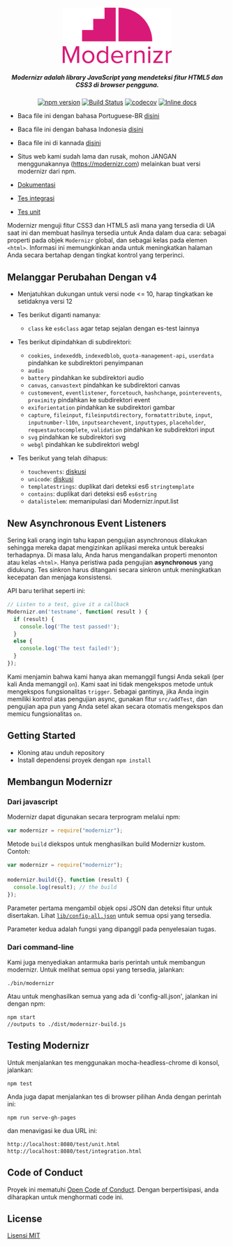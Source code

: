 <p align="center">
   <a href="https://www.npmjs.com/package/modernizr" rel="noopener" target="_blank"><img alt="Modernizr" src="./media/Modernizr-2-Logo-vertical-medium.png" width="250" /></a>
</p>

<div align="center">
  
##### Modernizr adalah library JavaScript yang mendeteksi fitur HTML5 dan CSS3 di browser pengguna.
  
[![npm version](https://badge.fury.io/js/modernizr.svg)](https://badge.fury.io/js/modernizr)
[![Build Status](https://github.com/Modernizr/Modernizr/workflows/Testing/badge.svg)](https://github.com/Modernizr/Modernizr/actions)
[![codecov](https://codecov.io/gh/Modernizr/Modernizr/branch/master/graph/badge.svg)](https://codecov.io/gh/Modernizr/Modernizr)
[![Inline docs](https://inch-ci.org/github/Modernizr/Modernizr.svg?branch=master)](https://inch-ci.org/github/Modernizr/Modernizr)

</div>

- Baca file ini dengan bahasa Portuguese-BR [disini](/README.pt_br.md)
- Baca file ini dengan bahasa Indonesia [disini](/README.id.md)
- Baca file ini di kannada [disini](/README.ka.md)

- Situs web kami sudah lama dan rusak, mohon JANGAN menggunakannya (https://modernizr.com) melainkan buat versi modernizr dari npm.
- [Dokumentasi](https://modernizr.com/docs/)
- [Tes integrasi](https://modernizr.github.io/Modernizr/test/integration.html)
- [Tes unit](https://modernizr.github.io/Modernizr/test/unit.html)

Modernizr menguji fitur CSS3 dan HTML5 asli mana yang tersedia di UA saat ini dan membuat hasilnya tersedia untuk Anda dalam dua cara: sebagai properti pada objek `Modernizr` global, dan sebagai kelas pada elemen `<html>`. Informasi ini memungkinkan anda untuk meningkatkan halaman Anda secara bertahap dengan tingkat kontrol yang terperinci.

## Melanggar Perubahan Dengan v4

- Menjatuhkan dukungan untuk versi node <= 10, harap tingkatkan ke setidaknya versi 12

- Tes berikut diganti namanya:
  
  - `class` ke `es6class` agar tetap sejalan dengan es-test lainnya

- Tes berikut dipindahkan di subdirektori:

  - `cookies`, `indexeddb`, `indexedblob`, `quota-management-api`, `userdata` pindahkan ke subdirektori penyimpanan 
  - `audio` 
  - `battery` pindahkan ke subdirektori audio
  - `canvas`, `canvastext` pindahkan ke subdirektori canvas
  - `customevent`, `eventlistener`, `forcetouch`, `hashchange`, `pointerevents`, `proximity` pindahkan ke subdirektori event
  - `exiforientation` pindahkan ke subdirektori gambar
  - `capture`, `fileinput`, `fileinputdirectory`, `formatattribute`, `input`, `inputnumber-l10n`, `inputsearchevent`, `inputtypes`, `placeholder`, `requestautocomplete`, `validation` pindahkan ke subdirektori input
  - `svg` pindahkan ke subdirektori svg
  - `webgl` pindahkan ke subdirektori webgl
     
- Tes berikut yang telah dihapus:
  
  - `touchevents`: [diskusi](https://github.com/Modernizr/Modernizr/pull/2432)
  - `unicode`: [diskusi](https://github.com/Modernizr/Modernizr/issues/2468)
  - `templatestrings`: duplikat dari deteksi es6 `stringtemplate`
  - `contains`: duplikat dari deteksi es6 `es6string`
  - `datalistelem`: memanipulasi dari Modernizr.input.list

## New Asynchronous Event Listeners

Sering kali orang ingin tahu kapan pengujian asynchronous dilakukan sehingga mereka dapat mengizinkan aplikasi mereka untuk bereaksi terhadapnya. Di masa lalu, Anda harus mengandalkan properti menonton atau kelas `<html>`. Hanya peristiwa pada pengujian **asynchronous** yang didukung. Tes sinkron harus ditangani secara sinkron untuk meningkatkan kecepatan dan menjaga konsistensi.

API baru terlihat seperti ini:

```js
// Listen to a test, give it a callback
Modernizr.on('testname', function( result ) {
  if (result) {
    console.log('The test passed!');
  }
  else {
    console.log('The test failed!');
  }
});
```

Kami menjamin bahwa kami hanya akan memanggil fungsi Anda sekali (per kali Anda memanggil `on`). Kami saat ini tidak mengekspos
metode untuk mengekspos fungsionalitas `trigger`. Sebagai gantinya, jika Anda ingin memiliki kontrol atas pengujian async, gunakan fitur `src/addTest`, dan pengujian apa pun yang Anda setel akan secara otomatis mengekspos dan memicu fungsionalitas `on`.

## Getting Started

- Kloning atau unduh repository
- Install dependensi proyek dengan `npm install`

## Membangun Modernizr 

### Dari javascript

Modernizr dapat digunakan secara terprogram melalui npm:

```js
var modernizr = require("modernizr");
```

Metode `build` diekspos untuk menghasilkan build Modernizr kustom. Contoh:

```javascript
var modernizr = require("modernizr");

modernizr.build({}, function (result) {
  console.log(result); // the build
});
```

Parameter pertama mengambil objek opsi JSON dan deteksi fitur untuk disertakan. Lihat [`lib/config-all.json`](lib/config-all.json) untuk semua opsi yang tersedia.

Parameter kedua adalah fungsi yang dipanggil pada penyelesaian tugas.

### Dari command-line

Kami juga menyediakan antarmuka baris perintah untuk membangun modernizr.
Untuk melihat semua opsi yang tersedia, jalankan:

```shell
./bin/modernizr
```

Atau untuk menghasilkan semua yang ada di 'config-all.json', jalankan ini dengan npm:

```shell
npm start
//outputs to ./dist/modernizr-build.js
```

## Testing Modernizr

Untuk menjalankan tes menggunakan mocha-headless-chrome di konsol, jalankan:

```shell
npm test
```

Anda juga dapat menjalankan tes di browser pilihan Anda dengan perintah ini:

```shell
npm run serve-gh-pages
```

dan menavigasi ke dua URL ini:

```shell
http://localhost:8080/test/unit.html
http://localhost:8080/test/integration.html
```

## Code of Conduct

Proyek ini mematuhi [Open Code of Conduct](https://github.com/Modernizr/Modernizr/blob/master/.github/CODE_OF_CONDUCT.md). 
Dengan berpertisipasi, anda diharapkan untuk menghormati code ini.


## License

[Lisensi MIT](https://opensource.org/licenses/MIT)

